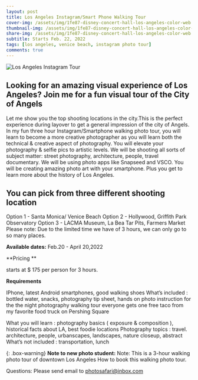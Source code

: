 ```yaml
---
layout: post
title: Los Angeles Instagram/Smart Phone Walking Tour
cover-img: /assets/img/1fe87-disney-concert-hall-los-angeles-color-web.jpg
thumbnail-img: /assets/img/1fe87-disney-concert-hall-los-angeles-color-web.jpg
share-img: /assets/img/1fe87-disney-concert-hall-los-angeles-color-web.jpg
subtitle: Starts Feb. 22, 2022
tags: [los angeles, venice beach, instagram photo tour]
comments: true
---
```

![Los Angeles Instagram Tour](https://losangelesphotosafaris.files.wordpress.com/2020/07/bbdf1-disney-concert-hall-los-angeles-bw-web.jpg)

## Looking for an amazing visual experience of Los Angeles? Join me for a fun visual tour of the City of Angels

Let me show you the top shooting locations in the city.This is the perfect experience during layover to get a general impression of the city of Angels. In my fun three hour Instagram/Smartphone walking photo tour, you will learn to become a  more creative photographer as you will learn both the technical & creative aspect of photography. You will elevate your photography & selfie pics to artistic levels. We will be shooting all sorts of subject matter: street photography, architecture, people, travel documentary. We will be using photo apps like Snapseed and VSCO. You will be creating amazing photo art with your smartphone. Plus you get to learn more about the history of Los Angeles.

## You can pick from three different shooting location ##
Option 1 - Santa Monica/ Venice Beach
Option 2 - Hollywood, Griffith Park Observatory
Option 3 - LACMA Museum, La Bea Tar Pits, Farmers Market
Please note: Due to the limited time we have of 3 hours, we can only go to so many places.

**Available dates:** Feb.20 - April 20,2022

**Pricing **  

starts at $ 175 per person for 3 hours.

**Requirements**

IPhone, latest Android smartphones, good walking shoes What’s included : bottled water, snacks, photography tip sheet, hands on photo instruction for the the night photography walking tour everyone gets one free taco from my favorite food truck on Pershing Square

What you will learn : photography basics ( exposure & composition ), historical facts about LA, best foodie locations
Photography topics : travel. architecture, people, urbanscapes, landscapes, nature closeup, abstract What’s not included : transportation, lunch
 

{: .box-warning}
**Note to new photo student:** 
Note: This is a 3-hour walking photo tour of downtown Los Angeles
How to book this walking photo tour.

Questions: Please send email to photosafari@inbox.com

